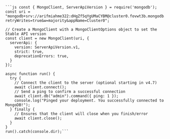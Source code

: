 ```
```js const { MongoClient, ServerApiVersion } = require('mongodb');
const uri = "mongodb+srv://arifmiahme322:dHgZf5qYgUMaCYBM@cluster0.fovwt3b.mongodb.net/?retryWrites=true&w=majority&appName=Cluster0";

// Create a MongoClient with a MongoClientOptions object to set the Stable API version
const client = new MongoClient(uri, {
  serverApi: {
    version: ServerApiVersion.v1,
    strict: true,
    deprecationErrors: true,
  }
});

async function run() {
  try {
    // Connect the client to the server	(optional starting in v4.7)
    await client.connect();
    // Send a ping to confirm a successful connection
    await client.db("admin").command({ ping: 1 });
    console.log("Pinged your deployment. You successfully connected to MongoDB!");
  } finally {
    // Ensures that the client will close when you finish/error
    await client.close();
  }
}
run().catch(console.dir);```
